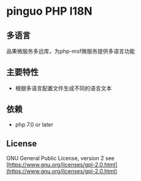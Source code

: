 # pinguo PHP I18N
## 多语言
品果微服务多远库，为php-msf微服务提供多语言功能
## 主要特性
* 根据多语言配置文件生成不同的语言文本
## 依赖
* php 7.0 or later
## License
GNU General Public License, version 2 see [https://www.gnu.org/licenses/gpl-2.0.html](https://www.gnu.org/licenses/gpl-2.0.html)
